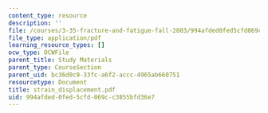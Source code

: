 ```yaml
---
content_type: resource
description: ''
file: /courses/3-35-fracture-and-fatigue-fall-2003/994afded0fed5cfd069cc3855bfd36e7_strain_displacement.pdf
file_type: application/pdf
learning_resource_types: []
ocw_type: OCWFile
parent_title: Study Materials
parent_type: CourseSection
parent_uid: bc36d0c9-33fc-a6f2-accc-4965ab660751
resourcetype: Document
title: strain_displacement.pdf
uid: 994afded-0fed-5cfd-069c-c3855bfd36e7
---
```

